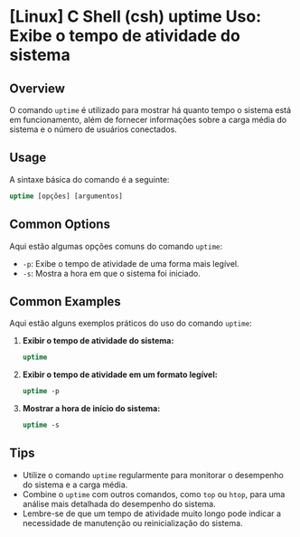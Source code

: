 # [Linux] C Shell (csh) uptime Uso: Exibe o tempo de atividade do sistema

## Overview
O comando `uptime` é utilizado para mostrar há quanto tempo o sistema está em funcionamento, além de fornecer informações sobre a carga média do sistema e o número de usuários conectados.

## Usage
A sintaxe básica do comando é a seguinte:

```csh
uptime [opções] [argumentos]
```

## Common Options
Aqui estão algumas opções comuns do comando `uptime`:

- `-p`: Exibe o tempo de atividade de uma forma mais legível.
- `-s`: Mostra a hora em que o sistema foi iniciado.

## Common Examples
Aqui estão alguns exemplos práticos do uso do comando `uptime`:

1. **Exibir o tempo de atividade do sistema:**
   ```csh
   uptime
   ```

2. **Exibir o tempo de atividade em um formato legível:**
   ```csh
   uptime -p
   ```

3. **Mostrar a hora de início do sistema:**
   ```csh
   uptime -s
   ```

## Tips
- Utilize o comando `uptime` regularmente para monitorar o desempenho do sistema e a carga média.
- Combine o `uptime` com outros comandos, como `top` ou `htop`, para uma análise mais detalhada do desempenho do sistema.
- Lembre-se de que um tempo de atividade muito longo pode indicar a necessidade de manutenção ou reinicialização do sistema.